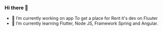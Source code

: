 ### Hi there 🙌

- 🔭 I’m currently working on app To get a place for Rent it's dev on Fluuter 
- 🌱 I’m currently learning Flutter, Node JS, Framework Spring and Angular. 


